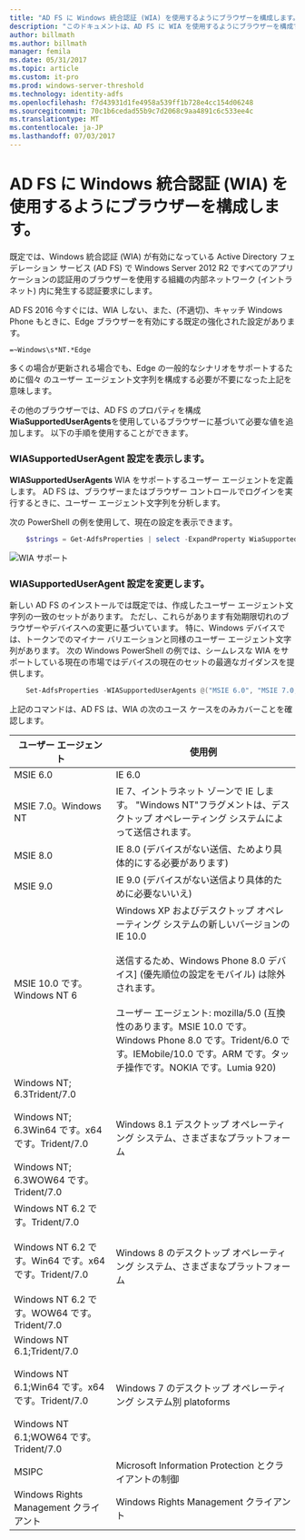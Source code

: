 ```yaml
---
title: "AD FS に Windows 統合認証 (WIA) を使用するようにブラウザーを構成します。"
description: "このドキュメントは、AD FS に WIA を使用するようにブラウザーを構成する方法を説明します。"
author: billmath
ms.author: billmath
manager: femila
ms.date: 05/31/2017
ms.topic: article
ms.custom: it-pro
ms.prod: windows-server-threshold
ms.technology: identity-adfs
ms.openlocfilehash: f7d43931d1fe4958a539ff1b728e4cc154d06248
ms.sourcegitcommit: 70c1b6cedad55b9c7d2068c9aa4891c6c533ee4c
ms.translationtype: MT
ms.contentlocale: ja-JP
ms.lasthandoff: 07/03/2017
---
```

# <a name="configure-browsers-to-use-windows-integrated-authentication-wia-with-ad-fs"></a>AD FS に Windows 統合認証 (WIA) を使用するようにブラウザーを構成します。

既定では、Windows 統合認証 (WIA) が有効になっている Active Directory フェデレーション サービス (AD FS) で Windows Server 2012 R2 ですべてのアプリケーションの認証用のブラウザーを使用する組織の内部ネットワーク (イントラネット) 内に発生する認証要求にします。

AD FS 2016 今すぐには、WIA しない、また、(不適切)、キャッチ Windows Phone もときに、Edge ブラウザーを有効にする既定の強化された設定があります。

    =~Windows\s*NT.*Edge

多くの場合が更新される場合でも、Edge の一般的なシナリオをサポートするために個々 のユーザー エージェント文字列を構成する必要が不要になった上記を意味します。

その他のブラウザーでは、AD FS のプロパティを構成**WiaSupportedUserAgents**を使用しているブラウザーに基づいて必要な値を追加します。  以下の手順を使用することができます。



### <a name="view-wiasupporteduseragent-settings"></a>WIASupportedUserAgent 設定を表示します。
**WIASupportedUserAgents** WIA をサポートするユーザー エージェントを定義します。 AD FS は、ブラウザーまたはブラウザー コントロールでログインを実行するときに、ユーザー エージェント文字列を分析します。

次の PowerShell の例を使用して、現在の設定を表示できます。

```powershell
    $strings = Get-AdfsProperties | select -ExpandProperty WiaSupportedUserAgents
```

![WIA サポート](../operations/media/Configure-AD-FS-Browser-WIA/wiasupport.png)

### <a name="change-wiasupporteduseragent-settings"></a>WIASupportedUserAgent 設定を変更します。
新しい AD FS のインストールでは既定では、作成したユーザー エージェント文字列の一致のセットがあります。 ただし、これらがあります有効期限切れのブラウザーやデバイスへの変更に基づいています。 特に、Windows デバイスでは、トークンでのマイナー バリエーションと同様のユーザー エージェント文字列があります。 次の Windows PowerShell の例では、シームレスな WIA をサポートしている現在の市場ではデバイスの現在のセットの最適なガイダンスを提供します。

```powershell
    Set-AdfsProperties -WIASupportedUserAgents @("MSIE 6.0", "MSIE 7.0; Windows NT", "MSIE 8.0", "MSIE 9.0", "MSIE 10.0; Windows NT 6", "Windows NT 6.3; Trident/7.0", "Windows NT 6.3; Win64; x64; Trident/7.0", "Windows NT 6.3; WOW64; Trident/7.0", "Windows NT 6.2; Trident/7.0", "Windows NT 6.2; Win64; x64; Trident/7.0", "Windows NT 6.2; WOW64; Trident/7.0", "Windows NT 6.1; Trident/7.0", "Windows NT 6.1; Win64; x64; Trident/7.0", "Windows NT 6.1; WOW64; Trident/7.0", "MSIPC", "Windows Rights Management Client")
```

上記のコマンドは、AD FS は、WIA の次のユース ケースをのみカバーことを確認します。

ユーザー エージェント|使用例|
-----|-----|
MSIE 6.0|IE 6.0|
MSIE 7.0。Windows NT|IE 7、イントラネット ゾーンで IE します。 "Windows NT"フラグメントは、デスクトップ オペレーティング システムによって送信されます。|
MSIE 8.0|IE 8.0 (デバイスがない送信、ためより具体的にする必要があります)|
MSIE 9.0|IE 9.0 (デバイスがない送信より具体的ために必要ないいえ)|
MSIE 10.0 です。Windows NT 6|Windows XP およびデスクトップ オペレーティング システムの新しいバージョンの IE 10.0</br></br>送信するため、Windows Phone 8.0 デバイス] (優先順位の設定をモバイル) は除外されます。</br></br>ユーザー エージェント: mozilla/5.0 (互換性のあります。MSIE 10.0 です。Windows Phone 8.0 です。Trident/6.0 です。IEMobile/10.0 です。ARM です。タッチ操作です。NOKIA です。Lumia 920)|
Windows NT; 6.3Trident/7.0</br></br>Windows NT; 6.3Win64 です。x64 です。Trident/7.0</br></br>Windows NT; 6.3WOW64 です。Trident/7.0| Windows 8.1 デスクトップ オペレーティング システム、さまざまなプラットフォーム|
Windows NT 6.2 です。Trident/7.0</br></br>Windows NT 6.2 です。Win64 です。x64 です。Trident/7.0</br></br>Windows NT 6.2 です。WOW64 です。Trident/7.0|Windows 8 のデスクトップ オペレーティング システム、さまざまなプラットフォーム|
Windows NT 6.1;Trident/7.0</br></br>Windows NT 6.1;Win64 です。x64 です。Trident/7.0</br></br>Windows NT 6.1;WOW64 です。Trident/7.0|Windows 7 のデスクトップ オペレーティング システム別 platoforms|
MSIPC| Microsoft Information Protection とクライアントの制御|
Windows Rights Management クライアント|Windows Rights Management クライアント|
